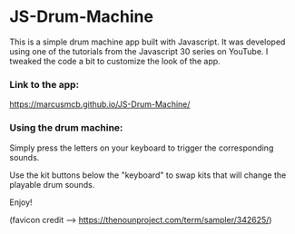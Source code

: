 # JS-Drum-Machine

This is a simple drum machine app built with Javascript. It was developed using one of the tutorials from the Javascript 30 series on YouTube.  I tweaked the code a bit to customize the look of the app.

### Link to the app:

https://marcusmcb.github.io/JS-Drum-Machine/

### Using the drum machine:

Simply press the letters on your keyboard to trigger the corresponding sounds.

Use the kit buttons below the "keyboard" to swap kits that will change the playable drum sounds.

Enjoy!

(favicon credit --> https://thenounproject.com/term/sampler/342625/)
